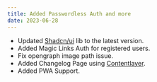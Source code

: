 ```yaml
---
title: Added Passwordless Auth and more
date: 2023-06-28
---
```


- Updated [Shadcn/ui](https://ui.shadcn.com/) lib to the latest version.
- Added Magic Links Auth for registered users.
- Fix opengraph image path issue.
- Added Changelog Page using [Contentlayer](https://www.contentlayer.dev/).
- Added PWA Support.
